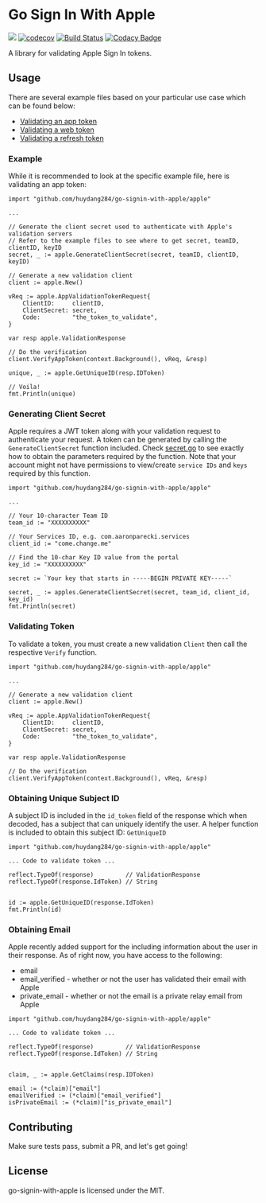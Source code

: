 Go Sign In With Apple
======

![](https://img.shields.io/badge/golang-1.13-blue.svg?style=flat) [![codecov](https://codecov.io/gh/huydang284/go-signin-with-apple/branch/master/graph/badge.svg)](https://codecov.io/gh/huydang284/go-signin-with-apple)
 [![Build Status](https://travis-ci.com/huydang284/go-signin-with-apple.svg?branch=master)](https://travis-ci.com/huydang284/go-signin-with-apple) [![Codacy Badge](https://api.codacy.com/project/badge/Grade/b54cafe3d1884d9cbe9748839739265e)](https://www.codacy.com/manual/huydang284/go-signin-with-apple?utm_source=github.com&amp;utm_medium=referral&amp;utm_content=huydang284/go-signin-with-apple&amp;utm_campaign=Badge_Grade)

A library for validating Apple Sign In tokens. 

## Usage

There are several example files based on your particular use case which can be found below:
- [Validating an app token](example/app_validation_example_test.go)
- [Validating a web token](example/web_validation_example_test.go)
- [Validating a refresh token](example/refresh_validation_example_test.go)

### Example
While it is recommended to look at the specific example file, here is validating an app token:

``` golang
import "github.com/huydang284/go-signin-with-apple/apple"

...

// Generate the client secret used to authenticate with Apple's validation servers
// Refer to the example files to see where to get secret, teamID, clientID, keyID
secret, _ := apple.GenerateClientSecret(secret, teamID, clientID, keyID)

// Generate a new validation client
client := apple.New()

vReq := apple.AppValidationTokenRequest{
	ClientID:     clientID,
	ClientSecret: secret,
	Code:         "the_token_to_validate",
}

var resp apple.ValidationResponse

// Do the verification
client.VerifyAppToken(context.Background(), vReq, &resp)

unique, _ := apple.GetUniqueID(resp.IDToken)

// Voila!
fmt.Println(unique)
```

### Generating Client Secret
Apple requires a JWT token along with your validation request to authenticate your request. A token can be generated by 
calling the `GenerateClientSecret` function included. Check [secret.go](apple/secret.go) to see exactly how to obtain the 
parameters required by the function. Note that your account might not have permissions to view/create `service IDs` and 
`keys` required by this function. 

```
import "github.com/huydang284/go-signin-with-apple/apple"

...

// Your 10-character Team ID
team_id := "XXXXXXXXXX"

// Your Services ID, e.g. com.aaronparecki.services
client_id := "come.change.me"

// Find the 10-char Key ID value from the portal
key_id := "XXXXXXXXXX"

secret := `Your key that starts in -----BEGIN PRIVATE KEY-----`

secret, _ := apples.GenerateClientSecret(secret, team_id, client_id, key_id)
fmt.Println(secret)
```

### Validating Token
To validate a token, you must create a new validation `Client` then call the respective `Verify` function.

```
import "github.com/huydang284/go-signin-with-apple/apple"

...

// Generate a new validation client
client := apple.New()

vReq := apple.AppValidationTokenRequest{
	ClientID:     clientID,
	ClientSecret: secret,
	Code:         "the_token_to_validate",
}

var resp apple.ValidationResponse

// Do the verification
client.VerifyAppToken(context.Background(), vReq, &resp)

```

### Obtaining Unique Subject ID
A subject ID is included in the `id_token` field of the response which when decoded, has a subject that can 
uniquely identify the user. A helper function is included to obtain this subject ID: `GetUniqueID`

```
import "github.com/huydang284/go-signin-with-apple/apple"

... Code to validate token ...

reflect.TypeOf(response)         // ValidationResponse
reflect.TypeOf(response.IdToken) // String


id := apple.GetUniqueID(response.IdToken)
fmt.Println(id)
```

### Obtaining Email
Apple recently added support for the including information about the user in their response. As of right now, you have 
access to the following: 
- email
- email_verified - whether or not the user has validated their email with Apple
- private_email - whether or not the email is a private relay email from Apple

```$xslt
import "github.com/huydang284/go-signin-with-apple/apple"

... Code to validate token ...

reflect.TypeOf(response)         // ValidationResponse
reflect.TypeOf(response.IdToken) // String


claim, _ := apple.GetClaims(resp.IDToken)

email := (*claim)["email"]
emailVerified := (*claim)["email_verified"]
isPrivateEmail := (*claim)["is_private_email"]
```

## Contributing
Make sure tests pass, submit a PR, and let's get going! 

## License
go-signin-with-apple is licensed under the MIT.
